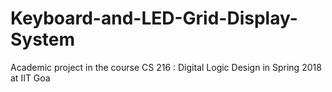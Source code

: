 # Keyboard-and-LED-Grid-Display-System
Academic project in the course CS 216 : Digital Logic Design in Spring 2018 at IIT Goa
